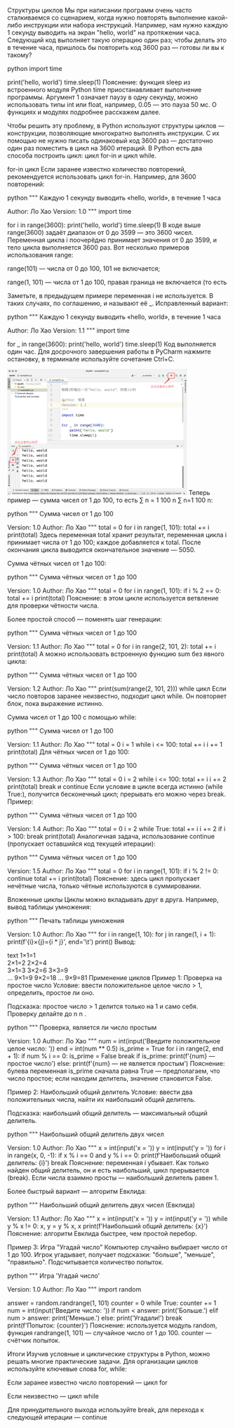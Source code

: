 Структуры циклов
Мы при написании программ очень часто сталкиваемся со сценарием, когда нужно повторять выполнение какой-либо инструкции или набора инструкций. Например, нам нужно каждую 1 секунду выводить на экран "hello, world" на протяжении часа. Следующий код выполняет такую операцию один раз; чтобы делать это в течение часа, пришлось бы повторить код 3600 раз — готовы ли вы к такому?

python
import time

print('hello, world')
time.sleep(1)
Пояснение: функция sleep из встроенного модуля Python time приостанавливает выполнение программы. Аргумент 1 означает паузу в одну секунду, можно использовать типы int или float, например, 0.05 — это пауза 50 мс. О функциях и модулях подробнее расскажем далее.

Чтобы решить эту проблему, в Python используют структуры циклов — конструкции, позволяющие многократно выполнять инструкции. С их помощью не нужно писать одинаковый код 3600 раз — достаточно один раз поместить в цикл на 3600 итераций. В Python есть два способа построить цикл: цикл for-in и цикл while.

for-in цикл
Если заранее известно количество повторений, рекомендуется использовать цикл for-in. Например, для 3600 повторений:

python
"""
Каждую 1 секунду выводить «hello, world», в течение 1 часа

Author: Ло Хао
Version: 1.0
"""
import time

for i in range(3600):
    print('hello, world')
    time.sleep(1)
В коде выше range(3600) задаёт диапазон от 0 до 3599 — это 3600 чисел. Переменная цикла i поочерёдно принимает значения от 0 до 3599, и тело цикла выполняется 3600 раз. Вот несколько примеров использования range:

range(101) — числа от 0 до 100, 101 не включается;

range(1, 101) — числа от 1 до 100, правая граница не включается (то есть

Заметьте, в предыдущем примере переменная i не используется. В таких случаях, по соглашению, и называют её _. Исправленный вариант:

python
"""
Каждую 1 секунду выводить «hello, world», в течение 1 часа

Author: Ло Хао
Version: 1.1
"""
import time

for _ in range(3600):
    print('hello, world')
    time.sleep(1)
Код выполняется один час. Для досрочного завершения работы в PyCharm нажмите остановку, в терминале используйте сочетание Ctrl+C.

<img src="res/day06/terminate_program.png" style="zoom:40%;">
Теперь пример — сумма чисел от 1 до 100, то есть 
∑
n
=
1
100
n
∑ 
n=1
100
 n:

python
"""
Сумма чисел от 1 до 100

Version: 1.0
Author: Ло Хао
"""
total = 0
for i in range(1, 101):
    total += i
print(total)
Здесь переменная total хранит результат, переменная цикла i принимает числа от 1 до 100; каждое добавляется к total. После окончания цикла выводится окончательное значение — 5050.

Сумма чётных чисел от 1 до 100:

python
"""
Сумма чётных чисел от 1 до 100

Version: 1.0
Author: Ло Хао
"""
total = 0
for i in range(1, 101):
    if i % 2 == 0:
        total += i
print(total)
Пояснение: в этом цикле используется ветвление для проверки чётности числа.

Более простой способ — поменять шаг генерации:

python
"""
Сумма чётных чисел от 1 до 100

Version: 1.1
Author: Ло Хао
"""
total = 0
for i in range(2, 101, 2):
    total += i
print(total)
А можно использовать встроенную функцию sum без явного цикла:

python
"""
Сумма чётных чисел от 1 до 100

Version: 1.2
Author: Ло Хао
"""
print(sum(range(2, 101, 2)))
while цикл
Если число повторов заранее неизвестно, подходит цикл while. Он повторяет блок, пока выражение истинно.

Сумма чисел от 1 до 100 с помощью while:

python
"""
Сумма чисел от 1 до 100

Version: 1.1
Author: Ло Хао
"""
total = 0
i = 1
while i <= 100:
    total += i
    i += 1
print(total)
Для чётных чисел от 1 до 100:

python
"""
Сумма чётных чисел от 1 до 100

Version: 1.3
Author: Ло Хао
"""
total = 0
i = 2
while i <= 100:
    total += i
    i += 2
print(total)
break и continue
Если условие в цикле всегда истинно (while True:), получится бесконечный цикл; прерывать его можно через break. Пример:

python
"""
Сумма чётных чисел от 1 до 100

Version: 1.4
Author: Ло Хао
"""
total = 0
i = 2
while True:
    total += i
    i += 2
    if i > 100:
        break
print(total)
Аналогичная задача, использование continue (пропускает оставшийся код текущей итерации):

python
"""
Сумма чётных чисел от 1 до 100

Version: 1.5
Author: Ло Хао
"""
total = 0
for i in range(1, 101):
    if i % 2 != 0:
        continue
    total += i
print(total)
Пояснение: здесь цикл пропускает нечётные числа, только чётные используются в суммировании.

Вложенные циклы
Циклы можно вкладывать друг в друга. Например, вывод таблицы умножения:

python
"""
Печать таблицы умножения

Version: 1.0
Author: Ло Хао
"""
for i in range(1, 10):
    for j in range(1, i + 1):
        print(f'{i}×{j}={i * j}', end='\t')
    print()
Вывод:

text
1×1=1	
2×1=2	2×2=4	
3×1=3	3×2=6	3×3=9	
...
9×1=9	9×2=18	...	9×9=81
Применение циклов
Пример 1: Проверка на простое число
Условие: ввести положительное целое число > 1, определить, простое ли оно.

Подсказка: простое число > 1 делится только на 1 и само себя. Проверку делайте до 
n
n
 .

python
"""
Проверка, является ли число простым

Version: 1.0
Author: Ло Хао
"""
num = int(input('Введите положительное целое число: '))
end = int(num ** 0.5)
is_prime = True
for i in range(2, end + 1):
    if num % i == 0:
        is_prime = False
        break
if is_prime:
    print(f'{num} — простое число')
else:
    print(f'{num} — не является простым')
Пояснение: булева переменная is_prime сначала равна True — предполагаем, что число простое; если находим делитель, значение становится False.

Пример 2: Наибольший общий делитель
Условие: ввести два положительных числа, найти их наибольший общий делитель.

Подсказка: наибольший общий делитель — максимальный общий делитель.

python
"""
Наибольший общий делитель двух чисел

Version: 1.0
Author: Ло Хао
"""
x = int(input('x = '))
y = int(input('y = '))
for i in range(x, 0, -1):
    if x % i == 0 and y % i == 0:
        print(f'Наибольший общий делитель: {i}')
        break
Пояснение: переменная i убывает. Как только найден общий делитель, он и есть наибольший, цикл прерывается (break). Если числа взаимно просты — наибольший делитель равен 1.

Более быстрый вариант — алгоритм Евклида:

python
"""
Наибольший общий делитель двух чисел (Евклида)

Version: 1.1
Author: Ло Хао
"""
x = int(input('x = '))
y = int(input('y = '))
while y % x != 0:
    x, y = y % x, x
print(f'Наибольший общий делитель: {x}')
Пояснение: алгоритм Евклида быстрее, чем простой перебор.

Пример 3: Игра "Угадай число"
Компьютер случайно выбирает число от 1 до 100. Игрок угадывает, получает подсказки: "больше", "меньше", "правильно". Подсчитывается количество попыток.

python
"""
Игра 'Угадай число'

Version: 1.0
Author: Ло Хао
"""
import random

answer = random.randrange(1, 101)
counter = 0
while True:
    counter += 1
    num = int(input('Введите число: '))
    if num < answer:
        print('Больше.')
    elif num > answer:
        print('Меньше.')
    else:
        print('Угадали!')
        break
print(f'Попыток: {counter}')
Пояснение: используется модуль random, функция randrange(1, 101) — случайное число от 1 до 100. counter — счётчик попыток.

Итоги
Изучив условные и циклические структуры в Python, можно решать многие практические задачи. Для организации циклов используйте ключевые слова for, while:

Если заранее известно число повторений — цикл for

Если неизвестно — цикл while

Для принудительного выхода используйте break, для перехода к следующей итерации — continue
